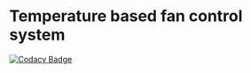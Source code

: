# Temperature based fan control system

[![Codacy Badge](https://api.codacy.com/project/badge/Grade/9fe10ad9b0e947e882c9b62544408dce)](https://app.codacy.com/gh/Navin143123/M2-EmbSys?utm_source=github.com&utm_medium=referral&utm_content=Navin143123/M2-EmbSys&utm_campaign=Badge_Grade_Settings)
